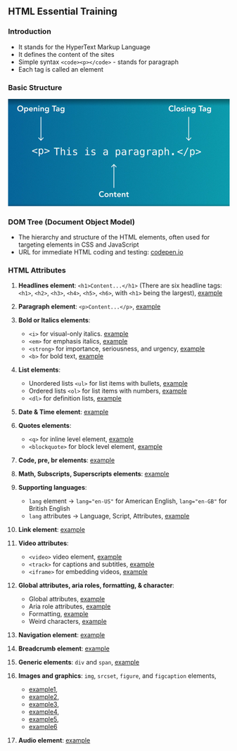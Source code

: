 ## HTML Essential Training

### Introduction

* It stands for the HyperText Markup Language
* It defines the content of the sites
* Simple syntax `<code><p></code>` - stands for paragraph
* Each tag is called an element

### Basic Structure

!["Basic structure"](./app/assets/images/HTML-Basic-Structure.PNG)

### DOM Tree (Document Object Model)

* The hierarchy and structure of the HTML elements, often used for targeting elements in CSS and JavaScript
* URL for immediate HTML coding and testing: [codepen.io](https://codepen.io/pen/)

### HTML Attributes

1. **Headlines element**: `<h1>Content...</h1>` (There are six headline tags: `<h1>`, `<h2>`, `<h3>`, `<h4>`, `<h5>`, `<h6>`, with `<h1>` being the largest), [example](./app/01-basic.html)

2. **Paragraph element**: `<p>Content...</p>`, [example](./app/01-basic.html)

3. **Bold or Italics elements**:
   - `<i>` for visual-only italics. [example](./app/01-basic.html)
   - `<em>` for emphasis italics, [example](./app/01-basic.html)
   - `<strong>` for importance, seriousness, and urgency, [example](./app/01-basic.html)
   - `<b>` for bold text, [example](./app/01-basic.html)

4. **List elements**:
   - Unordered lists `<ul>` for list items with bullets, [example](./app/02-list.html)
   - Ordered lists `<ol>` for list items with numbers, [example](./app/02-list.html)
   - `<dl>` for definition lists, [example](./app/03-definition-list.html)

5. **Date & Time element**: [example](./app/04-date-time.html)

6. **Quotes elements**:
    - `<q>` for inline level element, [example](./app/05-quotes.html)
    - `<blockquote>` for block level element, [example](./app/05-quotes.html)

7. **Code, pre, br elements**: [example](./app/06-code.html)

8. **Math, Subscripts, Superscripts elements**: [example](./app/07-subscripts-small-texts.html)

9. **Supporting languages**:
    - `lang` element -> `lang="en-US"` for American English, `lang="en-GB"` for British English
    - `lang` attributes -> Language, Script, Attributes, [example](./app/08-supporting-languages.html)

10. **Link element**: [example](./app/09-links.html)

11. **Video attributes**:
    - `<video>` video element, [example](./app/10-video.html)
    - `<track>` for captions and subtitles, [example](./app/11-video-captions-subtitles.html)
    - `<iframe>` for embedding videos, [example](./app/12-embedding-media.html)

12. **Global attributes, aria roles, formatting, & character**:
    - Global attributes, [example](./app/13-global-attributes.html)
    - Aria role attributes, [example](./app/14-aria-roles.html)
    - Formatting, [example](./app/15-formatting.html)
    - Weird characters, [example](./app/16-weird-characters.html)

13. **Navigation element**: [example](./app/17-navigation.html)

14. **Breadcrumb element**: [example](./app/18-breadcrumbs.html)

15. **Generic elements**: `div` and `span`, [example](./app/19-generic-elements.html)

16. **Images and graphics**: `img`, `srcset`, `figure`, and `figcaption` elements,
    - [example1](./app/20-image-formats.html),
    - [example2](./app/21-image-responsive.html),
    - [example3](./app/22-image-responsive-width.html),
    - [example4](./app/23-image-responsive-image.html),
    - [example5](./app/24-image-figure-figcaption.html),
    - [example6](./app/25-image-responsive-multiple.html)

17. **Audio element**: [example](./app/26-audio.html)


